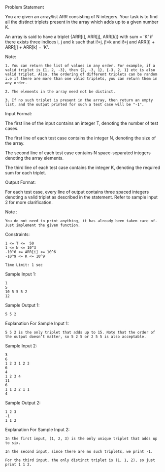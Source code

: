 Problem Statement

You are given an array/list ARR consisting of N integers. Your task is to find all the distinct triplets present in the array which adds up to a given number K.

An array is said to have a triplet {ARR[i], ARR[j], ARR[k]} with sum = 'K' if there exists three indices i, j and k such that i!=j, j!=k and i!=j and ARR[i] + ARR[j] + ARR[k] = 'K'.

Note:

    1. You can return the list of values in any order. For example, if a valid triplet is {1, 2, -3}, then {2, -3, 1}, {-3, 2, 1} etc is also valid triplet. Also, the ordering of different triplets can be random i.e if there are more than one valid triplets, you can return them in any order.

    2. The elements in the array need not be distinct.

    3. If no such triplet is present in the array, then return an empty list, and the output printed for such a test case will be "-1".

Input Format:

The first line of the input contains an integer T, denoting the number of test cases.

The first line of each test case contains the integer N, denoting the size of the array.

The second line of each test case contains N space-separated integers denoting the array elements.

The third line of each test case contains the integer K, denoting the required sum for each triplet.

Output Format:

For each test case, every line of output contains three spaced integers denoting a valid triplet as described in the statement. Refer to sample input 2 for more clarification.

Note :

    You do not need to print anything, it has already been taken care of. Just implement the given function.

Constraints:

    1 <= T <=  50
    1 <= N <= 10^3  
    -10^6 <= ARR[i] <= 10^6
    -10^9 <= K <= 10^9

    Time Limit: 1 sec

Sample Input 1:

    1
    5
    10 5 5 5 2
    12

Sample Output 1:

    5 5 2

Explanation For Sample Input 1:

    5 5 2 is the only triplet that adds up to 15. Note that the order of the output doesn’t matter, so 5 2 5 or 2 5 5 is also acceptable.

Sample Input 2:

    3
    6
    1 2 3 1 2 3
    6
    4
    1 2 3 4 
    11
    6
    1 1 2 2 1 1
    4

Sample Output 2:

    1 2 3
    -1
    1 1 2

Explanation For Sample Input 2:

    In the first input, (1, 2, 3) is the only unique triplet that adds up to six.

    In the second input, since there are no such triplets, we print -1.

    For the third input, the only distinct triplet is (1, 1, 2), so just print 1 1 2.